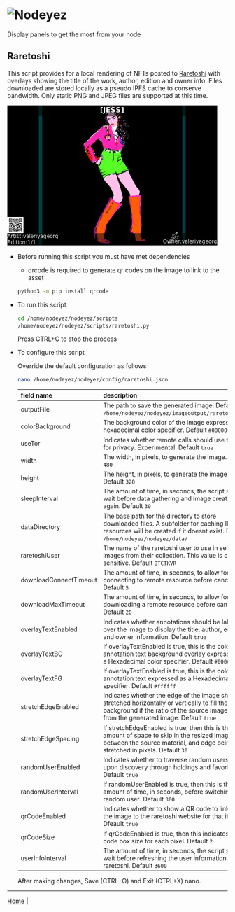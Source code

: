 # ![Nodeyez](../../../raw/branch/main/images/nodeyez.svg)
Display panels to get the most from your node

## Raretoshi

This script provides for a local rendering of NFTs posted to [Raretoshi](https://raretoshi.com/market)
with overlays showing the title of the work, author, edition and owner info.
Files downloaded are stored locally as a pseudo IPFS cache to conserve bandwidth.
Only static PNG and JPEG files are supported at this time.

![sample raretoshi rendering](../images/raretoshi.png)


* Before running this script you must have met dependencies

   - qrcode is required to generate qr codes on the image to link to the asset

   ```sh
   python3 -m pip install qrcode
   ```

* To run this script

   ```sh
   cd /home/nodeyez/nodeyez/scripts
   /home/nodeyez/nodeyez/scripts/raretoshi.py
   ```

   Press CTRL+C to stop the process

* To configure this script

   Override the default configuration as follows

   ```sh
   nano /home/nodeyez/nodeyez/config/raretoshi.json
   ```

   | field name | description |
   | --- | --- |
   | outputFile | The path to save the generated image. Default `/home/nodeyez/nodeyez/imageoutput/raretoshi.png` |
   | colorBackground | The background color of the image expressed as a hexadecimal color specifier. Default `#000000` |
   | useTor | Indicates whether remote calls should use torify for privacy. Experimental. Default `true` |
   | width | The width, in pixels, to generate the image. Default `480` |
   | height | The height, in pixels, to generate the image. Default `320` |
   | sleepInterval | The amount of time, in seconds, the script should wait before data gathering and image creation again. Default `30` |
   | dataDirectory | The base path for the directory to store downloaded files. A subfolder for caching IPFS resources will be created if it doesnt exist. Default `/home/nodeyez/nodeyez/data/` |
   | raretoshiUser | The name of the raretoshi user to use in selecting images from their collection. This value is case-sensitive. Default `BTCTKVR` |
   | downloadConnectTimeout | The amount of time, in seconds, to allow for connecting to remote resource before cancelling. Default `5` |
   | downloadMaxTimeout | The amount of time, in seconds, to allow for downloading a remote resource before cancelling. Default `20` |
   | overlayTextEnabled | Indicates whether annotations should be labeled over the image to display the title, author, edition and owner information. Default `true` |
   | overlayTextBG | If overlayTextEnabled is true, this is the color of the annotation text background overlay expressed as a Hexadecimal color specifier. Default `#00000080` |
   | overlayTextFG | If overlayTextEnabled is true, this is the color of the annotation text expressed as a Hexadecimal color specifier. Default `#ffffff` |
   | stretchEdgeEnabled | Indicates whether the edge of the image should be stretched horizontally or vertically to fill the background if the ratio of the source image differs from the generated image. Default `true` |
   | stretchEdgeSpacing | If stretchEdgeEnabled is true, then this is the amount of space to skip in the resized image between the source material, and edge being stretched in pixels. Default `30` |
   | randomUserEnabled | Indicates whether to traverse random users based upon discovery through holdings and favorites. Default `true` |
   | randomUserInterval | If randomUserEnabled is true, then this is the amount of time, in seconds, before switching to a random user. Default `300` |
   | qrCodeEnabled | Indicates whether to show a QR code to link from the image to the raretoshi website for that item. Dfeault `true` |
   | qrCodeSize | If qrCodeEnabled is true, then this indicates the qr code box size for each pixel. Default `2` |
   | userInfoInterval | The amount of time, in seconds, the script should wait before refreshing the user information from raretoshi. Default `3600` |

   After making changes, Save (CTRL+O) and Exit (CTRL+X) nano.


---

[Home](../README.md) | 

